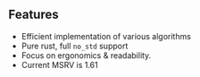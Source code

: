 ## Features

- Efficient implementation of various algorithms
- Pure rust, full `no_std` support
- Focus on ergonomics & readability.
- Current MSRV is 1.61

